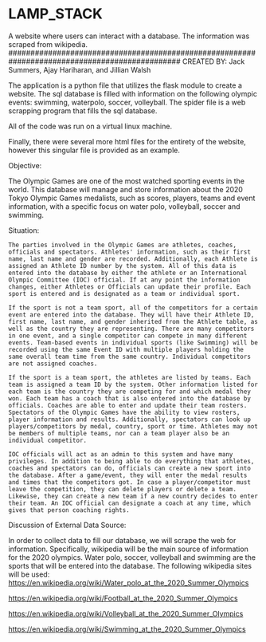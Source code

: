 # LAMP_STACK
A website where users can interact with a database. The information was scraped from wikipedia.
###############################################################################################
CREATED BY: Jack Summers, Ajay Hariharan, and Jillian Walsh

The application is a python file that utilizes the flask module to create a website.
The sql database is filled with information on the following olympic events: swimming, waterpolo, soccer, volleyball.
The spider file is a web scrapping program that fills the sql database.

All of the code was run on a virtual linux machine.

Finally, there were several more html files for the entirety of the website, however this singular file is provided as an example.


Objective:

The Olympic Games are one of the most watched sporting events in the world. This database will manage and store information about the 2020 Tokyo Olympic Games medalists, such as scores, players, teams and event information, with a specific focus on water polo, volleyball, soccer and swimming.

 Situation:

	The parties involved in the Olympic Games are athletes, coaches, officials and spectators. Athletes' information, such as their first name, last name and gender are recorded. Additionally, each Athlete is assigned an Athlete ID number by the system. All of this data is entered into the database by either the athlete or an International Olympic Committee (IOC) official. If at any point the information changes, either Athletes or Officials can update their profile. Each sport is entered and is designated as a team or individual sport. 

	If the sport is not a team sport, all of the competitors for a certain event are entered into the database. They will have their Athlete ID, first name, last name, and gender inherited from the Athlete table, as well as the country they are representing. There are many competitors in one event, and a single competitor can compete in many different events. Team-based events in individual sports (like Swimming) will be recorded using the same Event ID with multiple players holding the same overall team time from the same country. Individual competitors are not assigned coaches. 

	If the sport is a team sport, the athletes are listed by teams. Each team is assigned a team ID by the system. Other information listed for each team is the country they are competing for and which medal they won. Each team has a coach that is also entered into the database by officials. Coaches are able to enter and update their team rosters. Spectators of the Olympic Games have the ability to view rosters, player information and results. Additionally, spectators can look up players/competitors by medal, country, sport or time. Athletes may not be members of multiple teams, nor can a team player also be an individual competitor.

	IOC officials will act as an admin to this system and have many privileges. In addition to being able to do everything that athletes, coaches and spectators can do, officials can create a new sport into the database. After a game/event, they will enter the medal results and times that the competitors got. In case a player/competitor must leave the competition, they can delete players or delete a team. Likewise, they can create a new team if a new country decides to enter their team. An IOC official can designate a coach at any time, which gives that person coaching rights.
  
  Discussion of External Data Source:


In order to collect data to fill our database, we will scrape the web for information. Specifically, wikipedia will be the main source of information for the 2020 olympics. Water polo, soccer, volleyball and swimming are the sports that will be entered into the database. The following wikipedia sites will be used: https://en.wikipedia.org/wiki/Water_polo_at_the_2020_Summer_Olympics

https://en.wikipedia.org/wiki/Football_at_the_2020_Summer_Olympics

https://en.wikipedia.org/wiki/Volleyball_at_the_2020_Summer_Olympics

https://en.wikipedia.org/wiki/Swimming_at_the_2020_Summer_Olympics 

